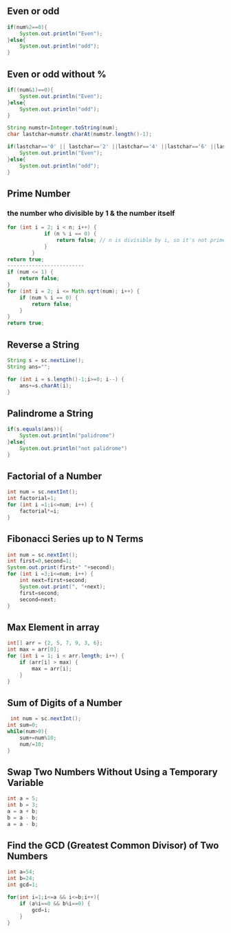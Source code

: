 ## Even or odd

```java
if(num%2==0){
    System.out.println("Even");
}else{
    System.out.println("odd");
}
```

## Even or odd without %

```java
if((num&1)==0){
    System.out.println("Even");
}else{
    System.out.println("odd");
}
```

```java
String numstr=Integer.toString(num);
char lastchar=numstr.charAt(numstr.length()-1);

if(lastchar=='0' || lastchar=='2' ||lastchar=='4' ||lastchar=='6' ||lastchar=='8'  ){
    System.out.println("Even");
}else{
    System.out.println("odd");
}
```

## Prime Number

### the number who divisible by 1 & the number itself

```java
for (int i = 2; i < n; i++) {
            if (n % i == 0) {
                return false; // n is divisible by i, so it's not prime
            }
        }
return true;
-------------------------
if (num <= 1) {
    return false;
}
for (int i = 2; i <= Math.sqrt(num); i++) {
    if (num % i == 0) {
        return false;
    }
}
return true;
```
## Reverse a String
```java
String s = sc.nextLine();
String ans="";

for (int i = s.length()-1;i>=0; i--) {
    ans+=s.charAt(i);
}
```
## Palindrome a String
```java
if(s.equals(ans)){
    System.out.println("palidrome")
}else{
    System.out.println("not palidrome")
}
```
## Factorial of a Number
```java
int num = sc.nextInt();
int factorial=1;
for (int i =1;i<=num; i++) {
    factorial*=i;
}
```
## Fibonacci Series up to N Terms
```java
int num = sc.nextInt();
int first=0,second=1;
System.out.print(first+" "+second);
for (int i =3;i<=num; i++) {
    int next=first+second;
    System.out.print(", "+next);
    first=second;
    second=next;
}
```
## Max Element in array
```java
int[] arr = {2, 5, 7, 9, 3, 6};
int max = arr[0];
for (int i = 1; i < arr.length; i++) {
    if (arr[i] > max) {
        max = arr[i];
    }
}
```
## Sum of Digits of a Number
```java
 int num = sc.nextInt();
int sum=0;
while(num>0){
    sum+=num%10;
    num/=10;
}
```
## Swap Two Numbers Without Using a Temporary Variable

```java
int a = 5;
int b = 3;
a = a + b;
b = a - b;
a = a - b;
```

## Find the GCD (Greatest Common Divisor) of Two Numbers

```java
int a=54;
int b=24;
int gcd=1;

for(int i=1;i<=a && i<=b;i++){
    if (a%i==0 && b%i==0) {
        gcd=i;
    }
}
```
